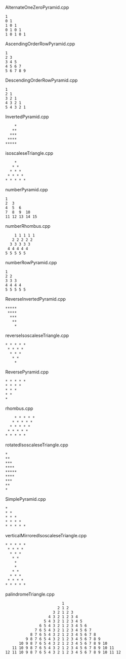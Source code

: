 ﻿AlternateOneZeroPyramid.cpp
```
1
0 1
1 0 1
0 1 0 1
1 0 1 0 1
```
AscendingOrderRowPyramid.cpp
```
1
2 3
3 4 5
4 5 6 7
5 6 7 8 9
```
DescendingOrderRowPyramid.cpp
```
1
2 1
3 2 1
4 3 2 1
5 4 3 2 1
```
InvertedPyramid.cpp
```
    *
   **
  ***
 ****
*****
```
isoscaleseTriangle.cpp
```
    *
   * *
  * * *
 * * * *
* * * * *
```
numberPyramid.cpp
```
1
2  3
4  5  6
7  8  9  10
11 12 13 14 15
```
numberRhombus.cpp
```
    1 1 1 1 1
   2 2 2 2 2
  3 3 3 3 3
 4 4 4 4 4
5 5 5 5 5
```
numberRowPyramid.cpp
```
1
2 2
3 3 3
4 4 4 4
5 5 5 5 5
```
ReverseInvertedPyramid.cpp
```
*****
 ****
  ***
   **
    *
```
reverseIsoscaleseTriangle.cpp
```
* * * * *
 * * * *
  * * *
   * *
    *
```
ReversePyramid.cpp
```
* * * * *
* * * *
* * *
* *
*
```
rhombus.cpp
```
    * * * * *
   * * * * *
  * * * * *
 * * * * *
* * * * *
```
rotatedIsoscaleseTriangle.cpp
```
*
**
***
****
*****
****
***
**
*
```
SimplePyramid.cpp
```
*
* *
* * *
* * * *
* * * * *
```
verticalMirroredIsoscaleseTriangle.cpp
```
* * * * *
 * * * *
  * * *
   * *
    *
    *
   * *
  * * *
 * * * *
* * * * *
```
palindromeTriangle.cpp
```
                         1
                       2 1 2
                     3 2 1 2 3
                   4 3 2 1 2 3 4
                 5 4 3 2 1 2 3 4 5
               6 5 4 3 2 1 2 3 4 5 6
             7 6 5 4 3 2 1 2 3 4 5 6 7
           8 7 6 5 4 3 2 1 2 3 4 5 6 7 8
         9 8 7 6 5 4 3 2 1 2 3 4 5 6 7 8 9
      10 9 8 7 6 5 4 3 2 1 2 3 4 5 6 7 8 9 10
   11 10 9 8 7 6 5 4 3 2 1 2 3 4 5 6 7 8 9 10 11
12 11 10 9 8 7 6 5 4 3 2 1 2 3 4 5 6 7 8 9 10 11 12
```
